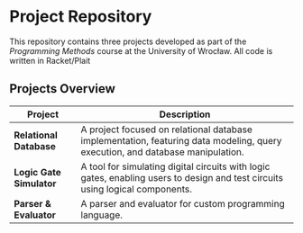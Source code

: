 # Project Repository

This repository contains three projects developed as part of the *Programming Methods* course at the University of Wrocław. 
All code is written in Racket/Plait

## Projects Overview

| Project                | Description                                                                                                                            |
|------------------------|----------------------------------------------------------------------------------------------------------------------------------------|
| **Relational Database** | A project focused on relational database implementation, featuring data modeling, query execution, and database manipulation.          |
| **Logic Gate Simulator**| A tool for simulating digital circuits with logic gates, enabling users to design and test circuits using logical components.          |
| **Parser & Evaluator**  | A parser and evaluator for custom programming language. |
